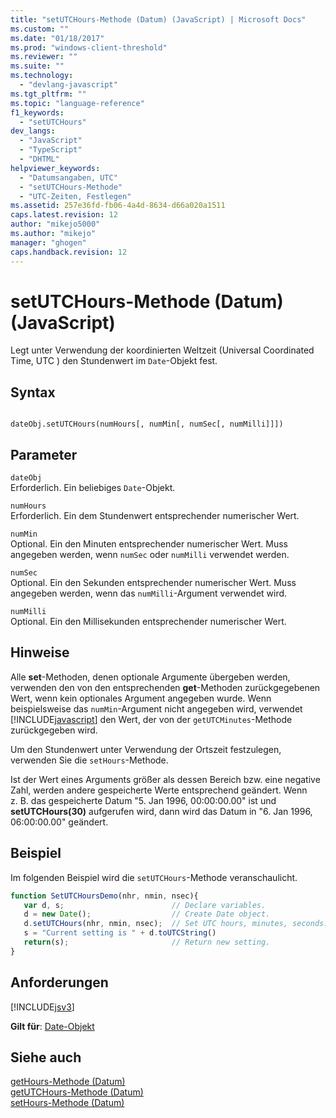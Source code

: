 ```yaml
---
title: "setUTCHours-Methode (Datum) (JavaScript) | Microsoft Docs"
ms.custom: ""
ms.date: "01/18/2017"
ms.prod: "windows-client-threshold"
ms.reviewer: ""
ms.suite: ""
ms.technology: 
  - "devlang-javascript"
ms.tgt_pltfrm: ""
ms.topic: "language-reference"
f1_keywords: 
  - "setUTCHours"
dev_langs: 
  - "JavaScript"
  - "TypeScript"
  - "DHTML"
helpviewer_keywords: 
  - "Datumsangaben, UTC"
  - "setUTCHours-Methode"
  - "UTC-Zeiten, Festlegen"
ms.assetid: 257e36fd-fb06-4a4d-8634-d66a020a1511
caps.latest.revision: 12
author: "mikejo5000"
ms.author: "mikejo"
manager: "ghogen"
caps.handback.revision: 12
---
```

# setUTCHours-Methode (Datum) (JavaScript)
Legt unter Verwendung der koordinierten Weltzeit \(Universal Coordinated Time, UTC \) den Stundenwert im `Date`\-Objekt fest.  
  
## Syntax  
  
```  
  
dateObj.setUTCHours(numHours[, numMin[, numSec[, numMilli]]])   
```  
  
## Parameter  
 `dateObj`  
 Erforderlich.  Ein beliebiges `Date`\-Objekt.  
  
 `numHours`  
 Erforderlich.  Ein dem Stundenwert entsprechender numerischer Wert.  
  
 `numMin`  
 Optional.  Ein den Minuten entsprechender numerischer Wert.  Muss angegeben werden, wenn `numSec` oder `numMilli` verwendet werden.  
  
 `numSec`  
 Optional.  Ein den Sekunden entsprechender numerischer Wert.  Muss angegeben werden, wenn das `numMilli`\-Argument verwendet wird.  
  
 `numMilli`  
 Optional.  Ein den Millisekunden entsprechender numerischer Wert.  
  
## Hinweise  
 Alle **set**\-Methoden, denen optionale Argumente übergeben werden, verwenden den von den entsprechenden **get**\-Methoden zurückgegebenen Wert, wenn kein optionales Argument angegeben wurde.  Wenn beispielsweise das `numMin`\-Argument nicht angegeben wird, verwendet [!INCLUDE[javascript](../../includes/javascript-md.md)] den Wert, der von der `getUTCMinutes`\-Methode zurückgegeben wird.  
  
 Um den Stundenwert unter Verwendung der Ortszeit festzulegen, verwenden Sie die `setHours`\-Methode.  
  
 Ist der Wert eines Arguments größer als dessen Bereich bzw. eine negative Zahl, werden andere gespeicherte Werte entsprechend geändert.  Wenn z. B. das gespeicherte Datum "5. Jan 1996, 00:00:00.00" ist und **setUTCHours\(30\)** aufgerufen wird, dann wird das Datum in "6. Jan 1996, 06:00:00.00" geändert.  
  
## Beispiel  
 Im folgenden Beispiel wird die `setUTCHours`\-Methode veranschaulicht.  
  
```javascript  
function SetUTCHoursDemo(nhr, nmin, nsec){     
   var d, s;                        // Declare variables.  
   d = new Date();                  // Create Date object.  
   d.setUTCHours(nhr, nmin, nsec);  // Set UTC hours, minutes, seconds.  
   s = "Current setting is " + d.toUTCString()   
   return(s);                       // Return new setting.  
}  
```  
  
## Anforderungen  
 [!INCLUDE[jsv3](../../includes/jsv3-md.md)]  
  
 **Gilt für**: [Date\-Objekt](../../javascript/reference/date-object-javascript.md)  
  
## Siehe auch  
 [getHours\-Methode \(Datum\)](../../javascript/reference/gethours-method-date-javascript.md)   
 [getUTCHours\-Methode \(Datum\)](../../javascript/reference/getutchours-method-date-javascript.md)   
 [setHours\-Methode \(Datum\)](../../javascript/reference/sethours-method-date-javascript.md)